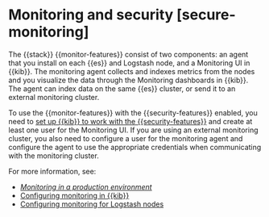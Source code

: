 # Monitoring and security [secure-monitoring]

The {{stack}} {{monitor-features}} consist of two components: an agent that you install on each {{es}} and Logstash node, and a Monitoring UI in {{kib}}. The monitoring agent collects and indexes metrics from the nodes and you visualize the data through the Monitoring dashboards in {{kib}}. The agent can index data on the same {{es}} cluster, or send it to an external monitoring cluster.

To use the {{monitor-features}} with the {{security-features}} enabled, you need to [set up {{kib}} to work with the {{security-features}}](../../../deploy-manage/security.md) and create at least one user for the Monitoring UI. If you are using an external monitoring cluster, you also need to configure a user for the monitoring agent and configure the agent to use the appropriate credentials when communicating with the monitoring cluster.

For more information, see:

* [*Monitoring in a production environment*](../../../deploy-manage/monitor/stack-monitoring/elasticsearch-monitoring-self-managed.md)
* [Configuring monitoring in {{kib}}](https://www.elastic.co/guide/en/kibana/current/monitoring-kibana.html)
* [Configuring monitoring for Logstash nodes](https://www.elastic.co/guide/en/logstash/current/configuring-logstash.html)

